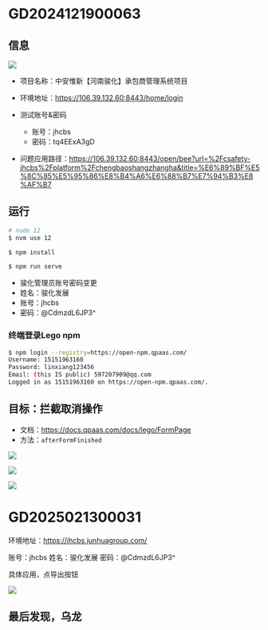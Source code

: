 

# GD2024121900063

## 信息

![](/AllFiles/前端文档/1-Lego（全）/0-工单维度-项目工单记录/中安惟新【河南骏化】/images/004.png)

* 项目名称：中安惟新【河南骏化】承包商管理系统项目

* 环境地址：https://106.39.132.60:8443/home/login

* 测试账号&密码
    * 账号：jhcbs 
    * 密码：tq4EExA3gD

* 问题应用路径：https://106.39.132.60:8443/open/bee?url=%2Fcsafety-jhcbs%2Fplatform%2Fchengbaoshangzhangha&title=%E6%89%BF%E5%8C%85%E5%95%86%E8%B4%A6%E6%88%B7%E7%94%B3%E8%AF%B7



## 运行

```sh
# node 12
$ nvm use 12

$ npm install

$ npm run serve
```

* 骏化管理员账号密码变更
* 姓名：骏化发展
* 账号：jhcbs
* 密码：@CdmzdL6JP3^



### **终端登录Lego npm**

```sh
$ npm login --registry=https://open-npm.qpaas.com/
Username: 15151963160
Password: linxiang123456
Email: (this IS public) 597207909@qq.com
Logged in as 15151963160 on https://open-npm.qpaas.com/.
```





## 目标：拦截取消操作

* 文档：https://docs.qpaas.com/docs/lego/FormPage
* 方法：`afterFormFinished`



![](/AllFiles/前端文档/1-Lego（全）/0-工单维度-项目工单记录/中安惟新【河南骏化】/images/001.png)

![](/AllFiles/前端文档/1-Lego（全）/0-工单维度-项目工单记录/中安惟新【河南骏化】/images/002.png)

![](/AllFiles/前端文档/1-Lego（全）/0-工单维度-项目工单记录/中安惟新【河南骏化】/images/003.png)





# GD2025021300031

环境地址：https://jhcbs.junhuagroup.com/

账号：jhcbs
姓名：骏化发展
密码：@CdmzdL6JP3^



具体应用，点导出按钮

![](/AllFiles/前端文档/1-Lego（全）/0-工单维度-项目工单记录/中安惟新【河南骏化】/images/005.png)



## 最后发现，乌龙

